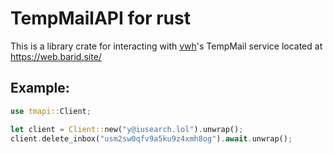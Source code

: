 # TempMailAPI for rust

This is a library crate for interacting with [vwh](https://vwh.sh)'s TempMail service located at <https://web.barid.site/>

## Example:

```rust
use tmapi::Client;

let client = Client::new("y@iusearch.lol").unwrap();
client.delete_inbox("usm2sw0qfv9a5ku9z4xmh8og").await.unwrap();
```

